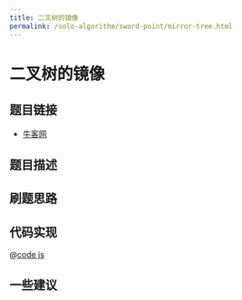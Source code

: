 ```yaml
---
title: 二叉树的镜像
permalink: /solo-algorithm/sword-point/mirror-tree.html
---
```


# 二叉树的镜像

## 题目链接

- [牛客网]()

## 题目描述

## 刷题思路

## 代码实现

@[code js](@algorithm/sword-point/树/mirror.js)

## 一些建议

